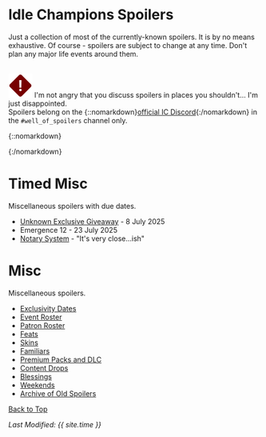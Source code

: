# Idle Champions Spoilers

Just a collection of most of the currently-known spoilers. It is by no means exhaustive. Of course - spoilers are subject to change at any time. Don't plan any major life events around them.

<br/><span class="spoilerWarningRow">
<span class="spoilerWarningIcon">![Warning Icon](images/general/warning.png)</span>
<span class="spoilerWarning">I'm not angry that you discuss spoilers in places you shouldn't... I'm just disappointed.<br/>Spoilers belong on the {::nomarkdown}<a href="https://discord.gg/idlechampions" target="_blank">official IC Discord</a>{:/nomarkdown} in the `#well_of_spoilers` channel only.</span>
<span style="display:flex;position:absolute;bottom:-50px;right:0;color:var(--TangerineYellow);">
    <input type="checkbox" onClick="changeIndexVersion()" id="sortByEvents">
    <label class="switch" for="eventsVersion">Sort by Event Schedule</label>
</span>
</span>

{::nomarkdown}

<div id="events_v1" hidden>

{:/nomarkdown}

# New Event Champions

These are the event champions that are upcoming and all the information we know about them.

<span class="indexChampionTableColumn">
{::nomarkdown}
<a href="vlithryn.html">
{:/nomarkdown}
    <span class="indexChampionTableRow">
        <span class="indexChampionTableIcon">
            ![Vlithryn Portrait Icon](images/vlithryn/portrait.png)
        </span>
        <span class="indexChampionTableInfo">
            <span class="indexChampionTableChampion">
                Vlithryn
            </span>
            <span class="indexChampionTableEvent">
                <span class="indexChampionTableNoLink">Triton Cleric of Awful Ones (Guess)</span>
            </span>
            <span class="indexChampionTableEvent">
                <span class="indexChampionTableNoLink">The Great Modron March - 7 May 2025</span>
            </span>
        </span>
        <span class="indexChampionTableAttack">
            ![Melee Attack Icon](images/general/icon_melee.png)
        </span>
    </span>
{::nomarkdown}
</a>
{:/nomarkdown}
{::nomarkdown}
<a href="hank.html">
{:/nomarkdown}
    <span class="indexChampionTableRow">
        <span class="indexChampionTableIcon">
            ![Hank Portrait Icon](images/hank/portrait.png)
        </span>
        <span class="indexChampionTableInfo">
            <span class="indexChampionTableChampion">
                Hank
            </span>
            <span class="indexChampionTableEvent">
                <span class="indexChampionTableNoLink">Human Ranger of Saturday Morning Squad (Guess)</span>
            </span>
            <span class="indexChampionTableEvent">
                <span class="indexChampionTableNoLink">Dragondown - 4 June 2025</span>
            </span>
        </span>
        <span class="indexChampionTableAttack">
            ![Ranged Attack Icon](images/general/icon_ranged.png)
        </span>
    </span>
{::nomarkdown}
</a>
{:/nomarkdown}
{::nomarkdown}
<a href="tess.html">
{:/nomarkdown}
    <span class="indexChampionTableRow">
        <span class="indexChampionTableIcon">
            ![Unknown or Missing Portrait Icon](images/general/unknown_champion.png)
        </span>
        <span class="indexChampionTableInfo">
            <span class="indexChampionTableChampion">
                Tess
            </span>
            <span class="indexChampionTableEvent">
                <span class="indexChampionTableNoLink"> Rogue (Guess)</span>
            </span>
            <span class="indexChampionTableEvent">
                <span class="indexChampionTableNoLink">Founders' Day - 2 July 2025</span>
            </span>
        </span>
    </span>
{::nomarkdown}
</a>
{:/nomarkdown}
</span>

# New Evergreen Champion

The upcoming Evergreen champion we're aware of.

<span class="indexChampionTableColumn">
{::nomarkdown}
<a href="windfall.html">
{:/nomarkdown}
    <span class="indexChampionTableRow">
        <span class="indexChampionTableIcon">
            ![Windfall Portrait Icon](images/windfall/portrait.png)
        </span>
        <span class="indexChampionTableInfo">
            <span class="indexChampionTableChampion">
                Windfall
            </span>
            <span class="indexChampionTableEvent">
                <span class="indexChampionTableNoLink">Tiefling Bard (Guess)</span>
            </span>
            <span class="indexChampionTableEvent">
                <span class="indexChampionTableNoLink">Vecna 8 - 28 May 2025 (Guess)</span>
            </span>
        </span>
        <span class="indexChampionTableAttack">
            ![Magic Attack Icon](images/general/icon_magic.png)
            ![Melee Attack Icon](images/general/icon_melee.png)
        </span>
    </span>
{::nomarkdown}
</a>
{:/nomarkdown}
</span>

# Reworked Champions

A list of champions that will be seeing reworks in upcoming events.

<span class="indexChampionTableColumn">
{::nomarkdown}
<a href="yorven.html">
{:/nomarkdown}
    <span class="indexChampionTableRow">
        <span class="indexChampionTableIcon">
            ![Yorven Springpaw Portrait Icon](images/yorven/portrait.png)
        </span>
        <span class="indexChampionTableInfo">
            <span class="indexChampionTableChampion">
                Yorven Springpaw
            </span>
            <span class="indexChampionTableEvent">
                <span class="indexChampionTableNoLink">Harengon Barbarian / Druid</span>
            </span>
            <span class="indexChampionTableEvent">
                <span class="indexChampionTableNoLink">The Great Modron March - 14 May 2025 (Worst the Wait Augment (Guess))</span>
            </span>
        </span>
        <span class="indexChampionTableAttack">
            ![Melee Attack Icon](images/general/icon_melee.png)
        </span>
    </span>
{::nomarkdown}
</a>
{:/nomarkdown}
{::nomarkdown}
<a href="krond.html">
{:/nomarkdown}
    <span class="indexChampionTableRow">
        <span class="indexChampionTableIcon">
            ![Krond Portrait Icon](images/krond/portrait.png)
        </span>
        <span class="indexChampionTableInfo">
            <span class="indexChampionTableChampion">
                Krond
            </span>
            <span class="indexChampionTableEvent">
                <span class="indexChampionTableNoLink">Half-Orc Fighter</span>
            </span>
            <span class="indexChampionTableEvent">
                <span class="indexChampionTableNoLink">Dragondown - 11 June 2025 (Worst the Wait Augment (Guess))</span>
            </span>
        </span>
        <span class="indexChampionTableAttack">
            ![Magic Attack Icon](images/general/icon_magic.png)
            ![Melee Attack Icon](images/general/icon_melee.png)
        </span>
    </span>
{::nomarkdown}
</a>
{:/nomarkdown}
    <span class="indexChampionTableRowNoHover">
        <span class="indexChampionTableIcon">
            ![K'thriss Drow'b Portrait Icon](images/kthriss/portrait.png)
        </span>
        <span class="indexChampionTableInfo">
            <span class="indexChampionTableChampion">
                K'thriss Drow'b
            </span>
            <span class="indexChampionTableEvent">
                <span class="indexChampionTableNoLink">Elf (Drow) Warlock of Acq Inc "C" Team</span>
            </span>
            <span class="indexChampionTableEvent">
                <span class="indexChampionTableNoLink">Founders' Day - 09 July 2025 (Worst the Wait Augment (Guess)) (Guess)</span>
            </span>
        </span>
        <span class="indexChampionTableAttack">
            ![Magic Attack Icon](images/general/icon_magic.png)
        </span>
    </span>
</span>

{::nomarkdown}

</div><div id="events_v2" hidden>

{:/nomarkdown}

# Champions

These are the upcoming new and reworked champions and where they'll be found.

<div markdown="1" class="abilityBorder"><div markdown="1" style="padding-left:8px">
## The Great Modron March - 7 May 2025
<span class="indexChampionTableColumn" style="margin:-15px 0 -20px -8px">
{::nomarkdown}
<a href="vlithryn.html">
{:/nomarkdown}
    <span class="indexChampionTableRow">
        <span class="indexChampionTableIcon">
            ![Vlithryn Portrait Icon](images/vlithryn/portrait.png)
        </span>
        <span class="indexChampionTableInfo">
            <span class="indexChampionTableChampion">
                Vlithryn
            </span>
            <span class="indexChampionTableEvent">
                <span class="indexChampionTableNoLink">Triton Cleric of Awful Ones (Guess)</span>
            </span>
        </span>
        <span class="indexChampionTableType indexChampionTableNoLink">
            New ⭐
        </span>
        <span class="indexChampionTableAttack">
            ![Melee Attack Icon](images/general/icon_melee.png)
        </span>
    </span>
{::nomarkdown}
</a>
{:/nomarkdown}
{::nomarkdown}
<a href="yorven.html">
{:/nomarkdown}
    <span class="indexChampionTableRow">
        <span class="indexChampionTableIcon">
            ![Yorven Springpaw Portrait Icon](images/yorven/portrait.png)
        </span>
        <span class="indexChampionTableInfo">
            <span class="indexChampionTableChampion">
                Yorven Springpaw
            </span>
            <span class="indexChampionTableEvent">
                <span class="indexChampionTableNoLink">Harengon Barbarian / Druid</span>
            </span>
            <span class="indexChampionTableEvent">
                <span style="font-size:0.9em;color:var(--Wolfram)">Delayed 1 week due to the Worst the Wait Augment (Guess)</span>
            </span>
        </span>
        <span class="indexChampionTableType indexChampionTableNoLink">
            Rework ♻️
        </span>
        <span class="indexChampionTableAttack">
            ![Melee Attack Icon](images/general/icon_melee.png)
        </span>
    </span>
{::nomarkdown}
</a>
{:/nomarkdown}
</span>
</div></div>
<div markdown="1" class="abilityBorder"><div markdown="1" style="padding-left:8px">
## Vecna 8 Content Drop - 28 May 2025 (Guess)
<span class="indexChampionTableColumn" style="margin:-15px 0 -20px -8px">
{::nomarkdown}
<a href="windfall.html">
{:/nomarkdown}
    <span class="indexChampionTableRow">
        <span class="indexChampionTableIcon">
            ![Windfall Portrait Icon](images/windfall/portrait.png)
        </span>
        <span class="indexChampionTableInfo">
            <span class="indexChampionTableChampion">
                Windfall (Guess)
            </span>
            <span class="indexChampionTableEvent">
                <span class="indexChampionTableNoLink">Tiefling Bard (Guess)</span>
            </span>
        </span>
        <span class="indexChampionTableType indexChampionTableNoLink">
            Evergreen 🌲
        </span>
        <span class="indexChampionTableAttack">
            ![Magic Attack Icon](images/general/icon_magic.png)
            ![Melee Attack Icon](images/general/icon_melee.png)
        </span>
    </span>
{::nomarkdown}
</a>
{:/nomarkdown}
</span>
</div></div>
<div markdown="1" class="abilityBorder"><div markdown="1" style="padding-left:8px">
## Dragondown - 4 June 2025
<span class="indexChampionTableColumn" style="margin:-15px 0 -20px -8px">
{::nomarkdown}
<a href="hank.html">
{:/nomarkdown}
    <span class="indexChampionTableRow">
        <span class="indexChampionTableIcon">
            ![Hank Portrait Icon](images/hank/portrait.png)
        </span>
        <span class="indexChampionTableInfo">
            <span class="indexChampionTableChampion">
                Hank
            </span>
            <span class="indexChampionTableEvent">
                <span class="indexChampionTableNoLink">Human Ranger of Saturday Morning Squad (Guess)</span>
            </span>
        </span>
        <span class="indexChampionTableType indexChampionTableNoLink">
            New ⭐
        </span>
        <span class="indexChampionTableAttack">
            ![Ranged Attack Icon](images/general/icon_ranged.png)
        </span>
    </span>
{::nomarkdown}
</a>
{:/nomarkdown}
{::nomarkdown}
<a href="krond.html">
{:/nomarkdown}
    <span class="indexChampionTableRow">
        <span class="indexChampionTableIcon">
            ![Krond Portrait Icon](images/krond/portrait.png)
        </span>
        <span class="indexChampionTableInfo">
            <span class="indexChampionTableChampion">
                Krond
            </span>
            <span class="indexChampionTableEvent">
                <span class="indexChampionTableNoLink">Half-Orc Fighter</span>
            </span>
            <span class="indexChampionTableEvent">
                <span style="font-size:0.9em;color:var(--Wolfram)">Delayed 1 week due to the Worst the Wait Augment (Guess)</span>
            </span>
        </span>
        <span class="indexChampionTableType indexChampionTableNoLink">
            Rework ♻️
        </span>
        <span class="indexChampionTableAttack">
            ![Magic Attack Icon](images/general/icon_magic.png)
            ![Melee Attack Icon](images/general/icon_melee.png)
        </span>
    </span>
{::nomarkdown}
</a>
{:/nomarkdown}
</span>
</div></div>
<div markdown="1" class="abilityBorder"><div markdown="1" style="padding-left:8px">
## Founders' Day - 2 July 2025
<span class="indexChampionTableColumn" style="margin:-15px 0 -20px -8px">
{::nomarkdown}
<a href="tess.html">
{:/nomarkdown}
    <span class="indexChampionTableRow">
        <span class="indexChampionTableIcon">
            ![Unknown or Missing Portrait Icon](images/general/unknown_champion.png)
        </span>
        <span class="indexChampionTableInfo">
            <span class="indexChampionTableChampion">
                Tess
            </span>
            <span class="indexChampionTableEvent">
                <span class="indexChampionTableNoLink"> Rogue (Guess)</span>
            </span>
        </span>
        <span class="indexChampionTableType indexChampionTableNoLink">
            New ⭐
        </span>
    </span>
{::nomarkdown}
</a>
{:/nomarkdown}
    <span class="indexChampionTableRowNoHover">
        <span class="indexChampionTableIcon">
            ![K'thriss Drow'b Portrait Icon](images/kthriss/portrait.png)
        </span>
        <span class="indexChampionTableInfo">
            <span class="indexChampionTableChampion">
                K'thriss Drow'b (Guess)
            </span>
            <span class="indexChampionTableEvent">
                <span class="indexChampionTableNoLink">Elf (Drow) Warlock of Acq Inc "C" Team</span>
            </span>
            <span class="indexChampionTableEvent">
                <span style="font-size:0.9em;color:var(--Wolfram)">Delayed 1 week due to the Worst the Wait Augment (Guess)</span>
            </span>
        </span>
        <span class="indexChampionTableType indexChampionTableNoLink">
            Rework ♻️
        </span>
        <span class="indexChampionTableAttack">
            ![Magic Attack Icon](images/general/icon_magic.png)
        </span>
    </span>
</span>
</div></div>

{::nomarkdown}

</div>

{:/nomarkdown}

# Timed Misc

Miscellaneous spoilers with due dates.

* [Unknown Exclusive Giveaway](platform_giveaway_589.md) - 8 July 2025
* Emergence 12 - 23 July 2025
* [Notary System](notary.md) - "It's very close...ish"

# Misc

Miscellaneous spoilers.

* [Exclusivity Dates](exclusivitydates.md)
* [Event Roster](event_roster.md)
* [Patron Roster](patron_roster.md)
* [Feats](feats.md)
* [Skins](skins.md)
* [Familiars](familiars.md)
* [Premium Packs and DLC](premium.md)
* [Content Drops](contentdrops.md)
* [Blessings](blessings.md)
* [Weekends](weekends.md)
* [Archive of Old Spoilers](archive.md)

[Back to Top](#top)

*Last Modified: {{ site.time }}*

<script type="text/javascript" src="{{ '/scripts/indexVersion.js?v=' | append: site.github.build_revision | relative_url }}"></script>